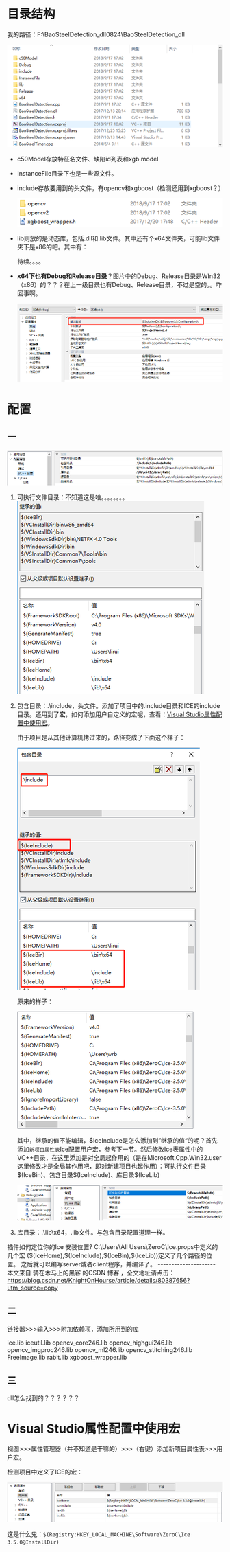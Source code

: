 # 目录结构

我的路径：F:\BaoSteelDetection_dll0824\BaoSteelDetection_dll

![1537429341068](assets/1537429341068.png)

+ c50Model存放特征名文件、缺陷id列表和xgb.model

+ InstanceFile目录下也是一些源文件。

+ include存放要用到的头文件，有opencv和xgboost（检测还用到xgboost？）

  ![1537429993659](assets/1537429993659.png)

+ lib则放的是动态库，包括.dll和.lib文件。其中还有个x64文件夹，可能lib文件夹下是x86的吧。其中有：

  待续。。。。

+ **x64下也有Debug和Release目录**？图片中的Debug、Release目录是WIn32（x86）的？？？在上一级目录也有Debug、Release目录，不过是空的。。咋回事啊。

  ![1537793692439](assets/1537793692439.png)

# 配置

## 一

![1537440034511](assets/1537440034511.png)

1. 可执行文件目录：不知道这是啥。。。。。。。。![1537440752550](assets/1537440752550.png)

   



2. 包含目录：.\include，头文件。添加了项目中的.include目录和ICE的include目录。还用到了**宏**，如何添加用户自定义的宏呢，查看：[Visual Studio属性配置中使用宏](https://blog.csdn.net/raodotcong/article/details/9209591)。

   由于项目是从其他计算机拷过来的，路径变成了下面这个样子：

   ![1537522451709](assets/1537522451709.png)

   原来的样子：

   ![1537522783620](assets/1537522783620.png)

   其中，继承的值不能编辑，\$IceInclude是怎么添加到”继承的值“的呢？首先添加`新项目属性表`Ice配置用户宏，参考下一节。然后修改Ice表属性中的VC++目录，在这里添加是对全局起作用的（是在Microsoft.Cpp.Win32.user这里修改才是全局其作用吧，即对新建项目也起作用）：可执行文件目录\$(IceBin)、包含目录\$(IceInclude)、库目录$(IceLib)

   ![1537537053688](assets/1537537053688.png)

3. 库目录：.\lib\x64，.lib文件。与包含目录配置道理一样。

插件如何定位你的Ice 安装位置? C:\Users\All Users\ZeroC\Ice.props中定义的几个宏 (\$(IceHome),\$(IceInclude),\$(IceBin),\$(IceLib))定义了几个路径的位置。 之后就可以编写server或者client程序，并编译了。 --------------------- 本文来自 骑在木马上的黑客 的CSDN 博客 ，全文地址请点击：https://blog.csdn.net/KnightOnHourse/article/details/80387656?utm_source=copy  

## 二

链接器>>>输入>>>附加依赖项，添加所用到的库

ice.lib
iceutil.lib
opencv_core246.lib
opencv_highgui246.lib
opencv_imgproc246.lib
opencv_ml246.lib
opencv_stitching246.lib
FreeImage.lib
rabit.lib
xgboost_wrapper.lib

## 三

dll怎么找到的？？？？？？

# Visual Studio属性配置中使用宏

视图>>>属性管理器（并不知道是干嘛的）>>>（右键）添加新项目属性表>>>用户宏。

检测项目中定义了ICE的宏：

![1537535014484](assets/1537535014484.png)

这是什么鬼：`$(Registry:HKEY_LOCAL_MACHINE\Software\ZeroC\Ice 3.5.0@InstallDir)`

